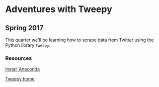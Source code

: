 # Adventures with Tweepy
## Spring 2017

This quarter we'll be learning how to scrape data from Twitter using the Python library `Tweepy`.

### Resources
[Install Anaconda](https://docs.continuum.io/anaconda/install)

[Tweepy home](http://www.tweepy.org/)
